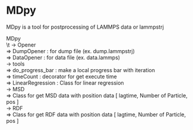 # MDpy
  
MDpy is a tool for postprocessing of LAMMPS data or lammpstrj  
  
MDpy  
\t -> Opener  
=> DumpOpener : for dump file (ex. dump.lammpstrj)  
=> DataOpener : for data file (ex. data.lammps)  
  -> tools  
      => do_progress_bar : make a local progress bar with iteration  
      => timeCount : decorator for get execute time  
      => LinearRegression : Class for linear regression  
  -> MSD  
      => Class for get MSD data with position data [ lagtime, Number of Particle, pos ]  
  -> RDF  
      => Class for get RDF data with position data [ lagtime, Number of Particle, pos ]  
  
